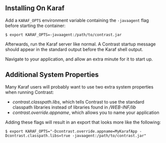 <!--
title: "Installing On Karaf"
description: "Agent installation using the Karaf app container"
tags: "java agent installation Karaf apache"
-->


## Installing On Karaf
Add a ```KARAF_OPTS``` environment variable containing the ```-javaagent``` flag before starting the container:

``` 
$ export KARAF_OPTS=-javaagent:/path/to/contrast.jar
```

Afterwards, run the Karaf server like normal. A Contrast startup message should appear in the standard output before the Karaf shell output.

Navigate to your application, and allow an extra minute for it to start up.


## Additional System Properties

Many Karaf users will probably want to use two extra system properties when running Contrast:
 * *contrast.classpath.libs*, which tells Contrast to use the standard classpath libraries instead of libraries found in */WEB-INF/lib*
 * *contrast.override.appname*, which allows you to name your application
 
Adding these flags will result in an export that looks more like the following:

```
$ export KARAF_OPTS="-Dcontrast.override.appname=MyKarafApp -Dcontrast.classpath.libs=true -javaagent:/path/to/contrast.jar"
```
